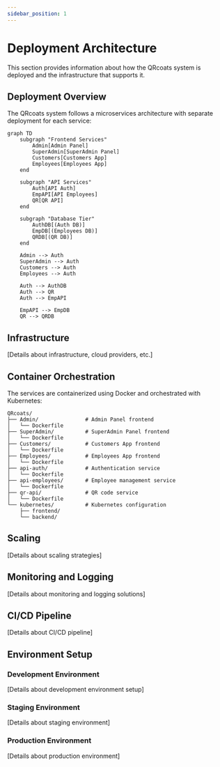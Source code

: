 ```yaml
---
sidebar_position: 1
---
```


# Deployment Architecture

This section provides information about how the QRcoats system is deployed and the infrastructure that supports it.

## Deployment Overview

The QRcoats system follows a microservices architecture with separate deployment for each service:

```mermaid
graph TD
    subgraph "Frontend Services"
        Admin[Admin Panel]
        SuperAdmin[SuperAdmin Panel]
        Customers[Customers App]
        Employees[Employees App]
    end
    
    subgraph "API Services"
        Auth[API Auth]
        EmpAPI[API Employees]
        QR[QR API]
    end
    
    subgraph "Database Tier"
        AuthDB[(Auth DB)]
        EmpDB[(Employees DB)]
        QRDB[(QR DB)]
    end
    
    Admin --> Auth
    SuperAdmin --> Auth
    Customers --> Auth
    Employees --> Auth
    
    Auth --> AuthDB
    Auth --> QR
    Auth --> EmpAPI
    
    EmpAPI --> EmpDB
    QR --> QRDB
```

## Infrastructure

[Details about infrastructure, cloud providers, etc.]

## Container Orchestration

The services are containerized using Docker and orchestrated with Kubernetes:

```
QRcoats/
├── Admin/               # Admin Panel frontend
│   └── Dockerfile
├── SuperAdmin/          # SuperAdmin Panel frontend
│   └── Dockerfile
├── Customers/           # Customers App frontend
│   └── Dockerfile
├── Employees/           # Employees App frontend
│   └── Dockerfile
├── api-auth/            # Authentication service
│   └── Dockerfile
├── api-employees/       # Employee management service
│   └── Dockerfile
├── qr-api/              # QR code service
│   └── Dockerfile
└── kubernetes/          # Kubernetes configuration
    ├── frontend/
    └── backend/
```

## Scaling

[Details about scaling strategies]

## Monitoring and Logging

[Details about monitoring and logging solutions]

## CI/CD Pipeline

[Details about CI/CD pipeline]

## Environment Setup

### Development Environment

[Details about development environment setup]

### Staging Environment

[Details about staging environment]

### Production Environment

[Details about production environment] 